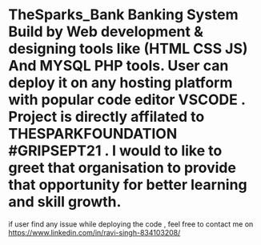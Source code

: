 # TheSparks_Bank Banking System Build by Web development & designing tools like (HTML CSS JS) And MYSQL PHP tools. User can deploy it on any hosting platform with popular code editor VSCODE . Project is directly affilated to THESPARKFOUNDATION #GRIPSEPT21 . I would to like to greet that organisation to provide that opportunity for better learning and skill growth.
if user find any issue while deploying the code , feel free to contact me on https://www.linkedin.com/in/ravi-singh-834103208/
